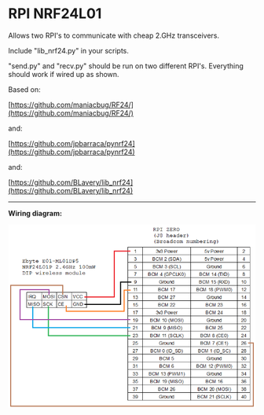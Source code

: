 # RPI NRF24L01 #

Allows two RPI's to communicate with cheap 2.GHz transceivers.

Include "lib_nrf24.py" in your scripts.

"send.py" and "recv.py" should be run on two different RPI's. Everything should work if wired up as shown.

Based on:

[https://github.com/maniacbug/RF24/](https://github.com/maniacbug/RF24/)

and:

[https://github.com/jpbarraca/pynrf24](https://github.com/jpbarraca/pynrf24)

and:

[https://github.com/BLavery/lib_nrf24](https://github.com/BLavery/lib_nrf24)

----------

**Wiring diagram:**

![](lora_to_pi.png)